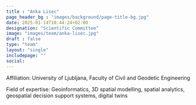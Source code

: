 ```yaml
---
title : "Anka Lisec"
page_header_bg : "images/background/page-title-bg.jpg"
date: 2025-01-14T10:44:24+02:00
designation: "Scientific Committee"
image: "images/team/anka-lisec.jpg"
draft : false
type: "team"
layout: "single"
includepage: ""
social:
---
```


Affiliation: University of Ljubljana, Faculty of Civil and Geodetic Engineering

Field of expertise: Geoinformatics, 3D spatial modelling, spatial analytics,
geospatial decision support systems, digital twins
